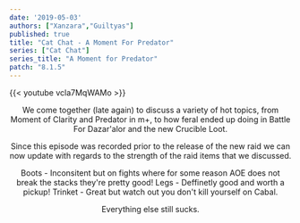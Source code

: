 ```yaml
---
date: '2019-05-03'
authors: ["Xanzara","Guiltyas"]
published: true
title: "Cat Chat - A Moment For Predator"
series: ["Cat Chat"]
series_title: "A Moment for Predator"
patch: "8.1.5"
---
```



{{< youtube vcla7MqWAMo >}}


<center>
We come together (late again) to discuss a variety of hot topics, from Moment of Clarity and Predator in m+, to how feral ended up doing in Battle For Dazar'alor and the new Crucible Loot.

Since this episode was recorded prior to the release of the new raid we can now update with regards to the strength of the raid items that we discussed.

Boots - Inconsitent but on fights where for some reason AOE does not break the stacks they're pretty good!
Legs - Deffinetly good and worth a pickup!
Trinket - Great but watch out you don't kill yourself on Cabal.

Everything else still sucks.
</center>
